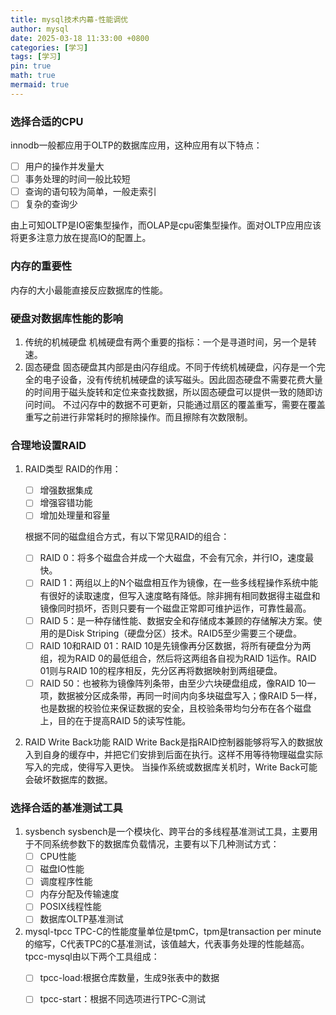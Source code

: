 ```yaml
---
title: mysql技术内幕-性能调优
author: mysql
date: 2025-03-18 11:33:00 +0800
categories: [学习]
tags: [学习]
pin: true
math: true
mermaid: true
---
```


### 选择合适的CPU

innodb一般都应用于OLTP的数据库应用，这种应用有以下特点：

- [ ] 用户的操作并发量大
- [ ] 事务处理的时间一般比较短
- [ ] 查询的语句较为简单，一般走索引
- [ ] 复杂的查询少

由上可知OLTP是IO密集型操作，而OLAP是cpu密集型操作。面对OLTP应用应该将更多注意力放在提高IO的配置上。

### 内存的重要性

内存的大小最能直接反应数据库的性能。

### 硬盘对数据库性能的影响

1. 传统的机械硬盘
   机械硬盘有两个重要的指标：一个是寻道时间，另一个是转速。
2. 固态硬盘
   固态硬盘其内部是由闪存组成。不同于传统机械硬盘，闪存是一个完全的电子设备，没有传统机械硬盘的读写磁头。因此固态硬盘不需要花费大量的时间用于磁头旋转和定位来查找数据，所以固态硬盘可以提供一致的随即访问时间。
   不过闪存中的数据不可更新，只能通过扇区的覆盖重写，需要在覆盖重写之前进行非常耗时的擦除操作。而且擦除有次数限制。

### 合理地设置RAID

1. RAID类型
   RAID的作用：

   - [ ] 增强数据集成
   - [ ] 增强容错功能
   - [ ] 增加处理量和容量

   根据不同的磁盘组合方式，有以下常见RAID的组合：

   - [ ] RAID 0：将多个磁盘合并成一个大磁盘，不会有冗余，并行IO，速度最快。
   - [ ] RAID 1：两组以上的N个磁盘相互作为镜像，在一些多线程操作系统中能有很好的读取速度，但写入速度略有降低。除非拥有相同数据得主磁盘和镜像同时损坏，否则只要有一个磁盘正常即可维护运作，可靠性最高。
   - [ ] RAID 5：是一种存储性能、数据安全和存储成本兼顾的存储解决方案。使用的是Disk Striping（硬盘分区）技术。RAID5至少需要三个硬盘。
   - [ ] RAID 10和RAID 01：RAID 10是先镜像再分区数据，将所有硬盘分为两组，视为RAID 0的最低组合，然后将这两组各自视为RAID 1运作。RAID 01则与RAID 10的程序相反，先分区再将数据映射到两组硬盘。
   - [ ] RAID 50：也被称为镜像阵列条带，由至少六块硬盘组成，像RAID 10一项，数据被分区成条带，再同一时间内向多块磁盘写入；像RAID 5一样，也是数据的校验位来保证数据的安全，且校验条带均匀分布在各个磁盘上，目的在于提高RAID 5的读写性能。

2. RAID Write Back功能
   RAID Write Back是指RAID控制器能够将写入的数据放入到自身的缓存中，并把它们安排到后面在执行。这样不用等待物理磁盘实际写入的完成，使得写入更快。
   当操作系统或数据库关机时，Write Back可能会破坏数据库的数据。

### 选择合适的基准测试工具

1. sysbench
   sysbench是一个模块化、跨平台的多线程基准测试工具，主要用于不同系统参数下的数据库负载情况，主要有以下几种测试方式：
   - [ ] CPU性能
   - [ ] 磁盘IO性能
   - [ ] 调度程序性能
   - [ ] 内存分配及传输速度
   - [ ] POSIX线程性能
   - [ ] 数据库OLTP基准测试
2. mysql-tpcc
   TPC-C的性能度量单位是tpmC，tpm是transaction per minute的缩写，C代表TPC的C基准测试，该值越大，代表事务处理的性能越高。
   tpcc-mysql由以下两个工具组成：
   - [ ] tpcc-load:根据仓库数量，生成9张表中的数据
   - [ ] tpcc-start：根据不同选项进行TPC-C测试


